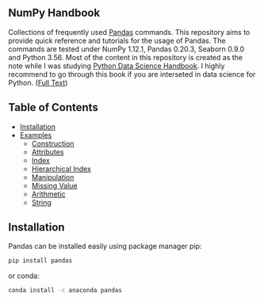 ## NumPy Handbook
Collections of frequently used [Pandas](https://pandas.pydata.org/) commands. This repository aims to provide quick reference and tutorials for the usage of Pandas. The commands are tested under NumPy 1.12.1, Pandas 0.20.3, Seaborn 0.9.0 and Python 3.56. Most of the content in this repository is created as the note while I was studying [Python Data Science Handbook](http://shop.oreilly.com/product/0636920034919.do). I highly recommend to go through this book if you are interseted in data science for Python. ([Full Text](https://jakevdp.github.io/PythonDataScienceHandbook/))

## Table of Contents
* [Installation](#installation)
* [Examples](notebooks)
    * [Construction](notebooks/construction.ipynb)
    * [Attributes](notebooks/attributes.ipynb)
    * [Index](notebooks/index.ipynb)
    * [Hierarchical Index](notebooks/hierarchical_index.ipynb)
    * [Manipulation](notebooks/manipulation.ipynb)
    * [Missing Value](notebooks/missing_value.ipynb)
    * [Arithmetic](notebooks/arithmetic.ipynb)
    * [String](notebooks/string.ipynb)

## Installation
Pandas can be installed easily using package manager pip:
```bash
pip install pandas
```
or conda:
```bash
conda install -c anaconda pandas
```